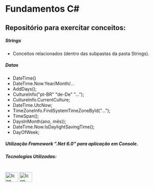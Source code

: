 # Fundamentos C#

## Repositório para exercitar conceitos:

##### Strings
- Conceitos relacionados (dentro das subpastas da pasta Strings).

##### Datas
- DateTime()
- DateTime.Now.Year/Month/...
- AddDays();
- CultureInfo("pt-BR" "de-De" "...");
- CultureInfo.CurrentCulture;
- DateTime.UtcNow;
- TimeZoneInfo.FindSystemTimeZoneById("...");
- TimeSpan();
- DaysInMonth(ano, mês));
- DateTime.Now.IsDaylightSavingTime();
- DayOfWeek;

##### Utilização Framework ".Net 6.0" para aplicação em Console.

##### Tecnologias Utilizadas:



<div style="display: inline_block"><br> 

  <img align="center" alt="Icon C# C#" height="30" width="40" src="https://cdn.jsdelivr.net/gh/devicons/devicon/icons/csharp/csharp-original.svg" />  
  <img align="center" alt="Icon .net" height="30" width="40" src="https://cdn.jsdelivr.net/gh/devicons/devicon/icons/dotnetcore/dotnetcore-original.svg" />
 
</div>
